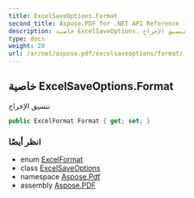 ```yaml
---
title: ExcelSaveOptions.Format
second_title: Aspose.PDF for .NET API Reference
description: خاصية ExcelSaveOptions. تنسيق الإخراج
type: docs
weight: 20
url: /ar/net/aspose.pdf/excelsaveoptions/format/
---
```

## خاصية ExcelSaveOptions.Format

تنسيق الإخراج

```csharp
public ExcelFormat Format { get; set; }
```

### انظر أيضًا

* enum [ExcelFormat](../../excelsaveoptions.excelformat/)
* class [ExcelSaveOptions](../)
* namespace [Aspose.Pdf](../../../aspose.pdf/)
* assembly [Aspose.PDF](../../../)